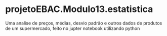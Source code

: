 # projetoEBAC.Modulo13.estatistica
Uma analise de preços, médias, desvio padrão e outros dados de produtos de um supermercado, feito no jupter notebook utilizando python
